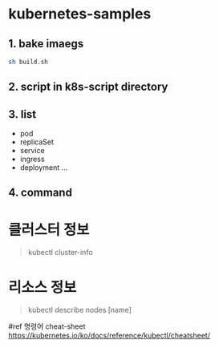 # kubernetes-samples


## 1. bake imaegs
```bash
sh build.sh
``` 

## 2. script in k8s-script directory

## 3. list

- pod
- replicaSet
- service
- ingress
- deployment
...


## 4. command

# 클러스터 정보
> kubectl cluster-info 

# 리소스 정보
> kubectl describe nodes [name]



#ref 
명령어 cheat-sheet
https://kubernetes.io/ko/docs/reference/kubectl/cheatsheet/